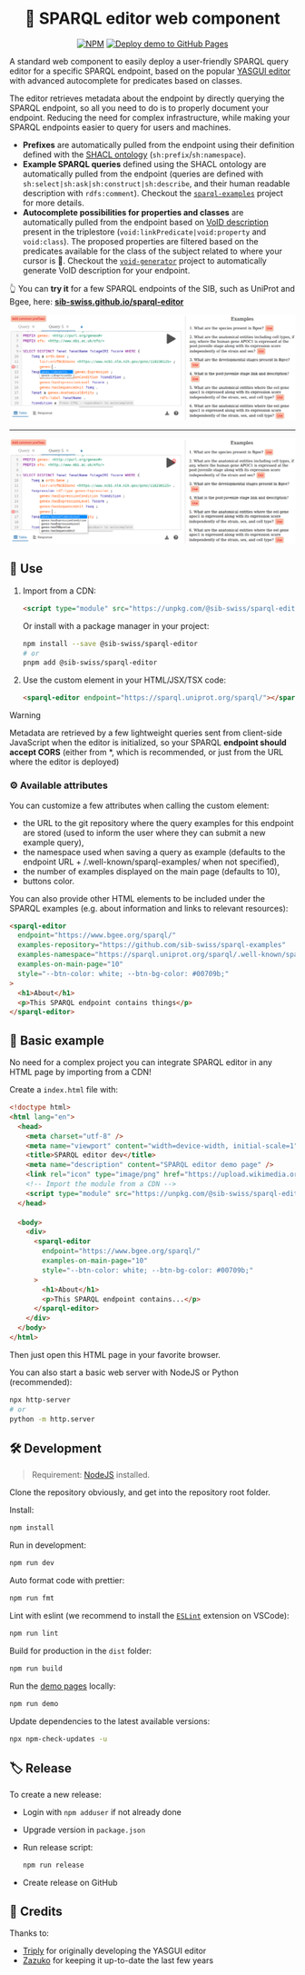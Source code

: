 <div align="center">

# 💫 SPARQL editor web component

[![NPM](https://img.shields.io/npm/v/@sib-swiss/sparql-editor)](https://www.npmjs.com/package/@sib-swiss/sparql-editor)
[![Deploy demo to GitHub Pages](https://github.com/sib-swiss/sparql-editor/actions/workflows/deploy.yml/badge.svg)](https://github.com/sib-swiss/sparql-editor/actions/workflows/deploy.yml)

</div>

A standard web component to easily deploy a user-friendly SPARQL query editor for a specific SPARQL endpoint, based on the popular [YASGUI editor](https://github.com/zazuko/Yasgui) with advanced autocomplete for predicates based on classes.

The editor retrieves metadata about the endpoint by directly querying the SPARQL endpoint, so all you need to do is to properly document your endpoint. Reducing the need for complex infrastructure, while making your SPARQL endpoints easier to query for users and machines.

- **Prefixes** are automatically pulled from the endpoint using their definition defined with the [SHACL ontology](https://www.w3.org/TR/shacl/) (`sh:prefix`/`sh:namespace`).
- **Example SPARQL queries** defined using the SHACL ontology are automatically pulled from the endpoint (queries are defined with `sh:select|sh:ask|sh:construct|sh:describe`, and their human readable description with `rdfs:comment`). Checkout the [`sparql-examples`](https://github.com/sib-swiss/sparql-examples) project for more details.
- **Autocomplete possibilities for properties and classes** are automatically pulled from the endpoint based on [VoID description](https://www.w3.org/TR/void/) present in the triplestore (`void:linkPredicate|void:property` and `void:class`). The proposed properties are filtered based on the predicates available for the class of the subject related to where your cursor is 🤯. Checkout the [`void-generator`](https://github.com/JervenBolleman/void-generator) project to automatically generate VoID description for your endpoint.

👆️ You can **try it** for a few SPARQL endpoints of the SIB, such as UniProt and Bgee, here: **[sib-swiss.github.io/sparql-editor](https://sib-swiss.github.io/sparql-editor)**

![Screenshot gene](demo/screenshot_gene.png)

---

![Screenshot expression](demo/screenshot_expression.png)

## 🚀 Use

1. Import from a CDN:

   ```html
   <script type="module" src="https://unpkg.com/@sib-swiss/sparql-editor"></script>
   ```

   Or install with a package manager in your project:

   ```bash
   npm install --save @sib-swiss/sparql-editor
   # or
   pnpm add @sib-swiss/sparql-editor
   ```

2. Use the custom element in your HTML/JSX/TSX code:

   ```html
   <sparql-editor endpoint="https://sparql.uniprot.org/sparql/"></sparql-editor>
   ```

> [!WARNING]
>
> Metadata are retrieved by a few lightweight queries sent from client-side JavaScript when the editor is initialized, so your SPARQL **endpoint should accept CORS** (either from \*, which is recommended, or just from the URL where the editor is deployed)

### ⚙️ Available attributes

You can customize a few attributes when calling the custom element:

- the URL to the git repository where the query examples for this endpoint are stored (used to inform the user where they can submit a new example query),
- the namespace used when saving a query as example (defaults to the endpoint URL + /.well-known/sparql-examples/ when not specified),
- the number of examples displayed on the main page (defaults to 10),
- buttons color.

You can also provide other HTML elements to be included under the SPARQL examples (e.g. about information and links to relevant resources):

```html
<sparql-editor
  endpoint="https://www.bgee.org/sparql/"
  examples-repository="https://github.com/sib-swiss/sparql-examples"
  examples-namespace="https://sparql.uniprot.org/sparql/.well-known/sparql-examples/"
  examples-on-main-page="10"
  style="--btn-color: white; --btn-bg-color: #00709b;"
>
  <h1>About</h1>
  <p>This SPARQL endpoint contains things</p>
</sparql-editor>
```

## 📝 Basic example

No need for a complex project you can integrate SPARQL editor in any HTML page by importing from a CDN!

Create a `index.html` file with:

```html
<!doctype html>
<html lang="en">
  <head>
    <meta charset="utf-8" />
    <meta name="viewport" content="width=device-width, initial-scale=1" />
    <title>SPARQL editor dev</title>
    <meta name="description" content="SPARQL editor demo page" />
    <link rel="icon" type="image/png" href="https://upload.wikimedia.org/wikipedia/commons/f/f3/Rdf_logo.svg" />
    <!-- Import the module from a CDN -->
    <script type="module" src="https://unpkg.com/@sib-swiss/sparql-editor"></script>
  </head>

  <body>
    <div>
      <sparql-editor
        endpoint="https://www.bgee.org/sparql/"
        examples-on-main-page="10"
        style="--btn-color: white; --btn-bg-color: #00709b;"
      >
        <h1>About</h1>
        <p>This SPARQL endpoint contains...</p>
      </sparql-editor>
    </div>
  </body>
</html>
```

Then just open this HTML page in your favorite browser.

You can also start a basic web server with NodeJS or Python (recommended):

```bash
npx http-server
# or
python -m http.server
```

## 🛠️ Development

> Requirement: [NodeJS](https://nodejs.org/en) installed.

Clone the repository obviously, and get into the repository root folder.

Install:

```bash
npm install
```

Run in development:

```bash
npm run dev
```

Auto format code with prettier:

```bash
npm run fmt
```

Lint with eslint (we recommend to install the [`ESLint`](https://marketplace.visualstudio.com/items?itemName=dbaeumer.vscode-eslint) extension on VSCode):

```bash
npm run lint
```

Build for production in the `dist` folder:

```bash
npm run build
```

Run the [demo pages](https://sib-swiss.github.io/sparql-editor) locally:

```bash
npm run demo
```

Update dependencies to the latest available versions:

```bash
npx npm-check-updates -u
```

## 🏷️ Release

To create a new release:

- Login with `npm adduser` if not already done

- Upgrade version in `package.json`

- Run release script:

  ```bash
  npm run release
  ```

- Create release on GitHub

## 🤝 Credits

Thanks to:

- [Triply](https://triply.cc) for originally developing the YASGUI editor
- [Zazuko](https://zazuko.com/) for keeping it up-to-date the last few years
